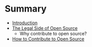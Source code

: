 # Summary

* [Introduction](README.md)
* [The Legal Side of Open Source](chapter1.md)
  * Why contribute to open source?
* [How to Contribute to Open Source](how-to-contribute-to-open-source.md)

